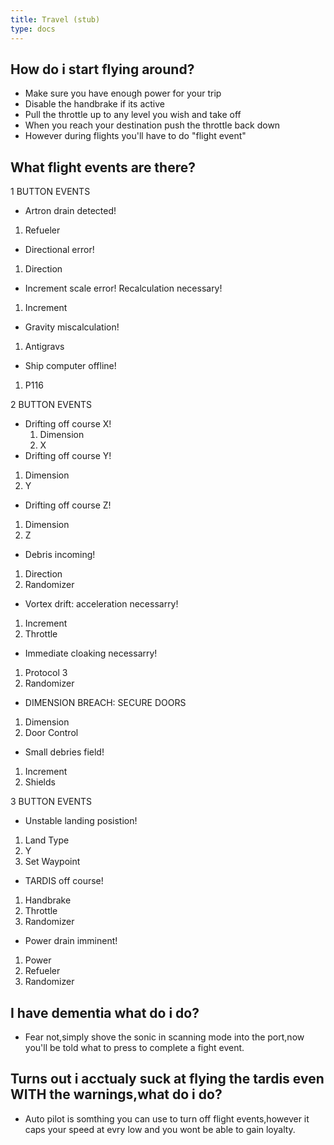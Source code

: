 ```yaml
---
title: Travel (stub)
type: docs
---
```


## How do i start flying around?

* Make sure you have enough power for your trip
* Disable the handbrake if its active
* Pull the throttle up to any level you wish and take off
* When you reach your destination push the throttle back down
* However during flights you'll have to do "flight event"


## What flight events are there?

1 BUTTON EVENTS

* Artron drain detected!
1. Refueler
   
* Directional error!
1. Direction
   
* Increment scale error! Recalculation necessary!
1. Increment
   
* Gravity miscalculation!
1. Antigravs
   
* Ship computer offline!
1. P116

2 BUTTON EVENTS

* Drifting off course X!
  1. Dimension
  2. X
* Drifting off course Y!
1. Dimension
2. Y
* Drifting off course Z!
1. Dimension
2. Z
* Debris incoming!
1. Direction
2. Randomizer
* Vortex drift: acceleration necessarry!
1. Increment
2. Throttle
* Immediate cloaking necessarry!
1. Protocol 3
2. Randomizer
* DIMENSION BREACH: SECURE DOORS
1. Dimension
2. Door Control
* Small debries field!
1. Increment
2.  Shields

3 BUTTON EVENTS

* Unstable landing posistion!
1. Land Type
2. Y
3. Set Waypoint

* TARDIS off course!
1. Handbrake
2. Throttle
3. Randomizer

* Power drain imminent!
1. Power
2. Refueler
3. Randomizer

## I have dementia what do i do?

* Fear not,simply shove the sonic in scanning mode into the port,now you'll be told what to press to complete a fight event.

## Turns out i acctualy suck at flying the tardis even WITH the warnings,what do i do?

* Auto pilot is somthing you can use to turn off flight events,however it caps your speed at evry low and you wont be able to gain loyalty.
